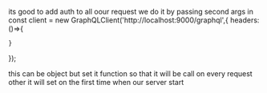 its good to add auth to all oour request we do it by passing second args in
const client = new GraphQLClient('http://localhost:9000/graphql',{
    headers:()=>{

    }
});

this can be object but set it function so that it will be call on every request other it will set on the first time when our server start